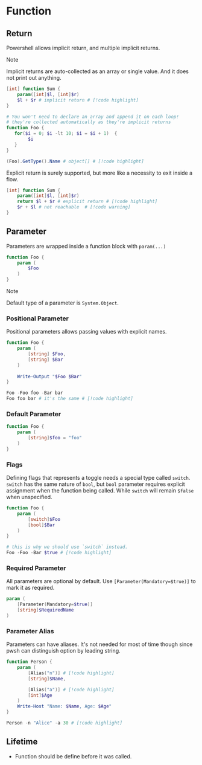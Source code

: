 # Function

## Return

Powershell allows implicit return, and multiple implicit returns.

> [!NOTE]
> Implicit returns are auto-collected as an array or single value.
> And it does not print out anything.

```ps1
[int] function Sum {
    param([int]$l, [int]$r)
    $l + $r # implicit return # [!code highlight] 
}

# You won't need to declare an array and append it on each loop!
# they're collected automatically as they're implicit returns
function Foo {
   for($i = 0; $i -lt 10; $i = $i + 1)  {
        $i
   }
}

(Foo).GetType().Name # object[] # [!code highlight] 
```

Explicit return is surely supported, but more like a necessity to exit inside a flow.

```ps1
[int] function Sum {
    param([int]$l, [int]$r)
    return $l + $r # explicit return # [!code highlight] 
    $r + $l # not reachable  # [!code warning] 
}
```

## Parameter

Parameters are wrapped inside a function block with `param(...)`

```ps1
function Foo {
    param (
        $Foo
    )
}
```

> [!NOTE]
> 
> Default type of a parameter is `System.Object`.

### Positional Parameter

Positional parameters allows passing values with explicit names.

```ps1
function Foo {
    param (
        [string] $Foo,
        [string] $Bar
    )
    
    Write-Output "$Foo $Bar"
}

Foo -Foo foo -Bar bar
Foo foo bar # it's the same # [!code highlight] 
```

### Default Parameter

```ps1
function Foo {
    param (
        [string]$foo = "foo"
    )
}
```

### Flags

Defining flags that represents a toggle needs a special type called `switch`.
`switch` has the same nature of `bool`, but `bool` parameter requires explicit assignment when the function being called.
While `switch` will remain `$false` when unspecified.

```ps1
function Foo {
    param (
        [switch]$Foo
        [bool]$Bar
    )
}

# this is why we should use `switch` instead.
Foo -Foo -Bar $true # [!code highlight]
```

### Required Parameter

All parameters are optional by default. Use `[Parameter(Mandatory=$true)]` to mark it as required.

```ps1
param (
    [Parameter(Mandatory=$true)]
    [string]$RequiredName
)
```

### Parameter Alias

Parameters can have aliases. It's not needed for most of time though since pwsh can distinguish option by leading string.

```ps1
function Person {
    param (
        [Alias("n")] # [!code highlight] 
        [string]$Name,

        [Alias("a")] # [!code highlight] 
        [int]$Age
    )
    Write-Host "Name: $Name, Age: $Age"
}

Person -n "Alice" -a 30 # [!code highlight] 
```

## Lifetime

- Function should be define before it was called.
